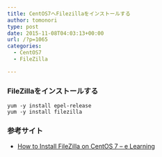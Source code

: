 ```yaml
---
title: CentOS7へFilezillaをインストールする
author: tomonori
type: post
date: 2015-11-08T04:03:13+00:00
url: /?p=1065
categories:
  - CentOS7
  - FileZilla

---
```

### FileZillaをインストールする

```:bash
yum -y install epel-release
yum -y install filezilla
```

### 参考サイト

  * [How to Install FileZilla on CentOS 7 &#8211; e Learning](http://elearning.wsldp.com/pcmagazine/install-filezilla-on-centos/)